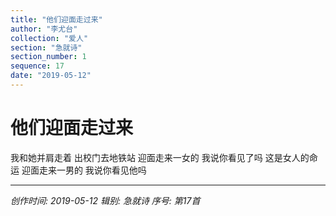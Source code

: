```yaml
---
title: "他们迎面走过来"
author: "李尤台"
collection: "爱人"
section: "急就诗"
section_number: 1
sequence: 17
date: "2019-05-12"
---
```


# 他们迎面走过来

我和她并肩走着
出校门去地铁站
迎面走来一女的
我说你看见了吗
这是女人的命运
迎面走来一男的
我说你看见他吗

---
*创作时间: 2019-05-12*
*辑别: 急就诗*
*序号: 第17首*

